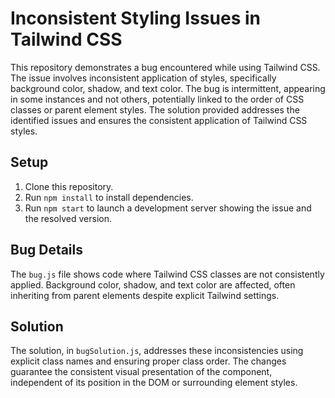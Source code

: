 # Inconsistent Styling Issues in Tailwind CSS

This repository demonstrates a bug encountered while using Tailwind CSS.  The issue involves inconsistent application of styles, specifically background color, shadow, and text color. The bug is intermittent, appearing in some instances and not others, potentially linked to the order of CSS classes or parent element styles.  The solution provided addresses the identified issues and ensures the consistent application of Tailwind CSS styles.

## Setup

1. Clone this repository.
2. Run `npm install` to install dependencies.
3. Run `npm start` to launch a development server showing the issue and the resolved version.

## Bug Details

The `bug.js` file shows code where Tailwind CSS classes are not consistently applied. Background color, shadow, and text color are affected, often inheriting from parent elements despite explicit Tailwind settings.

## Solution

The solution, in `bugSolution.js`, addresses these inconsistencies using explicit class names and ensuring proper class order.  The changes guarantee the consistent visual presentation of the component, independent of its position in the DOM or surrounding element styles.
